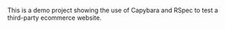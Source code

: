 This is a demo project showing the use of Capybara and RSpec to test a third-party ecommerce website.

